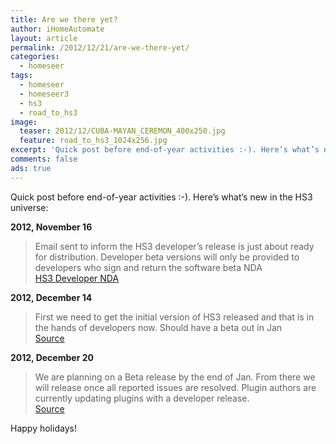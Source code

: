 ```yaml
---
title: Are we there yet?
author: iHomeAutomate
layout: article
permalink: /2012/12/21/are-we-there-yet/
categories:
  - homeseer
tags:
  - homeseer
  - homeseer3
  - hs3
  - road_to_hs3
image:
  teaser: 2012/12/CUBA-MAYAN_CEREMON_400x250.jpg
  feature: road_to_hs3_1024x256.jpg  
excerpt: 'Quick post before end-of-year activities :-). Here’s what’s new in the HS3 universe.'
comments: false
ads: true
---
```

Quick post before end-of-year activities :-). Here&#8217;s what&#8217;s new in the HS3 universe:

**2012, November 16**  

> Email sent to inform the HS3 developer&#8217;s release is just about ready for distribution. Developer beta versions will only be provided to developers who sign and return the software beta NDA  
[HS3 Developer NDA][1]

**2012, December 14**
  
> First we need to get the initial version of HS3 released and that is in the hands of developers now. Should have a beta out in Jan  
[Source][2]

**2012, December 20**
  
> We are planning on a Beta release by the end of Jan. From there we will release once all reported issues are resolved. Plugin authors are currently updating plugins with a developer release.  
[Source][3]

Happy holidays!

 [1]: http://www.homeseer.com/mdc/HS3-Developer-NDA.pdf
 [2]: http://board.homeseer.com/showpost.php?p=1044298&postcount=15
 [3]: http://board.homeseer.com/showpost.php?p=1045575&postcount=98
